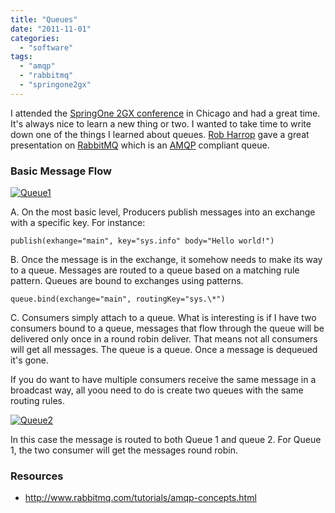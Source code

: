 ```yaml
---
title: "Queues"
date: "2011-11-01"
categories: 
  - "software"
tags: 
  - "amqp"
  - "rabbitmq"
  - "springone2gx"
---
```


I attended the [SpringOne 2GX conference](http://www.springone2gx.com/conference/chicago/2011/10/home) in Chicago and had a great time. It's always nice to learn a new thing or two. I wanted to take time to write down one of the things I learned about queues. [Rob Harrop](http://www.springone2gx.com/conference/speaker/rob_harrop) gave a great presentation on [RabbitMQ](http://www.rabbitmq.com) which is an [AMQP](http://www.amqp.org/) compliant queue.

### Basic Message Flow

[![](/assets/images/queue1.png "Queue1")](http://briglamoreaux.files.wordpress.com/2011/11/queue1.png)

A. On the most basic level, Producers publish messages into an exchange with a specific key. For instance:

`publish(exhange="main", key="sys.info" body="Hello world!")`

B. Once the message is in the exchange, it somehow needs to make its way to a queue. Messages are routed to a queue based on a matching rule pattern. Queues are bound to exchanges using patterns.

`queue.bind(exchange="main", routingKey="sys.\*")`

C. Consumers simply attach to a queue. What is interesting is if I have two consumers bound to a queue, messages that flow through the queue will be delivered only once in a round robin deliver. That means not all consumers will get all messages. The queue is a queue. Once a message is dequeued it's gone.

If you do want to have multiple consumers receive the same message in a broadcast way, all yoou need to do is create two queues with the same routing rules.

[![](/assets/images/queue2.png "Queue2")](http://briglamoreaux.files.wordpress.com/2011/11/queue2.png)

In this case the message is routed to both Queue 1 and queue 2. For Queue 1, the two consumer will get the messages round robin.

### Resources

- http://www.rabbitmq.com/tutorials/amqp-concepts.html
